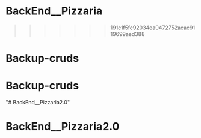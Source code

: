 # BackEnd__Pizzaria


>>>>>>> 191c1f5fc92034ea0472752acac9119699aed388
# Backup-cruds
# Backup-cruds
"# BackEnd__Pizzaria2.0" 
# BackEnd__Pizzaria2.0
